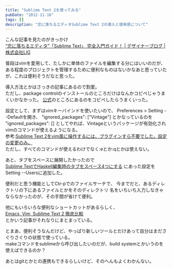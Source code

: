 ```yaml
---
title: "Sublime Text 2を使ってみる"
pubDate: "2012-11-16"
tags: []
description: "恋に落ちるエディタSublime Text 2の導入と使用感について"
---
```


こんな記事を見たのがきっかけ  
[”恋に落ちるエディタ”「Sublime Text」 完全入門ガイド！ | デザイナーブログ | 株式会社LIG](http://liginc.co.jp/designer/archives/6774)  

普段はvimを愛用して、たしかに単体のファイルを編集する分にはいいのだが、
ある程度のプロジェクトを管理するために便利なものはないかなあと思っていたが、これは便利そうだなと思った。

導入方法とかはさっきの記事にあるので割愛。  
ただし、package controlのインストールのところだけはなんかコピペじゃうまくいかなかった。
[公式](http://wbond.net/sublime_packages/package_control/installation)のところにあるのをコピペしたらうまくいった。

設定として、まずはvimキーバインドを使いたいので、
Preferences > Setting --Defaultを開き、
    "ignored_packages": ["Vintage"]
とかなっているのを
    "ignored_packages": []
としてやれば、Vintageというパッケージが有効化されvimのコマンドが使えるようになる。  
参考:[Sublime Text 2をvim風に操作するには、プラグインすら不要でした。設定の変更のみ。](http://ginpen.com/2012/07/15/vim-for-sublime-text/)  
ただし、すべてのコマンドが使えるわけでなく:eとか:qとかは使えない。

あと、タブをスペースに展開したかったので  
[Sublime TextでHaskell編集時のタブをスペース4つにする](http://d.hatena.ne.jp/soikw/20120603/1338713309)
にあった設定をSetting --Usersに追加した。

便利だと思う機能としてCtr-pでのファイルサーチで、
今までだと、あるディレクトリの下にあるファイルとかをそのディレクトリ
名をいちいち入力しなきゃならなかったのが、その手間が省けて便利。

他にもいろいろな便利なショートカットがあるらしく、  
[ Emacs, Vim, Sublime Text 2 徹底比較](http://funatti.hatenablog.com/entry/2012/07/13/155629)  
とかいう記事がそれなりにまとまっている。

とまあ、便利そうなんだけど、やっぱり新しいツールとだけあって自分はまださぐりさぐりの状態で使っている。  
makeコマンドをsublimeから呼び出したいのだが、build systemとかいうのを使えばできるのか？

あとはgitとかとの連携もできるらしいけど、そのへんもよくわかんない。


